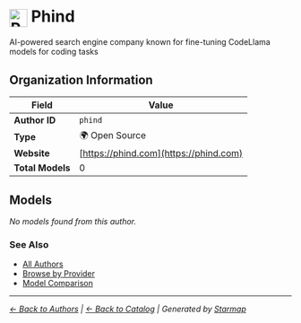# <img src="https://raw.githubusercontent.com/agentstation/starmap/master/internal/embedded/logos/phind.svg" alt="Phind" width="32" height="32" style="vertical-align: middle;"> Phind
  
  
AI-powered search engine company known for fine-tuning CodeLlama models for coding tasks
  
  
## Organization Information
  
| Field | Value |
|---------|---------|
| **Author ID** | `phind` |
| **Type** | 🌍 Open Source |
| **Website** | [https://phind.com](https://phind.com) |
| **Total Models** | 0 |

  
## Models
  
*No models found from this author.*
  
### See Also
  
- [All Authors](../)
- [Browse by Provider](../../providers/)
- [Model Comparison](../../models/)
  
---
*_[← Back to Authors](../) | [← Back to Catalog](../../) | Generated by [Starmap](https://github.com/agentstation/starmap)_*